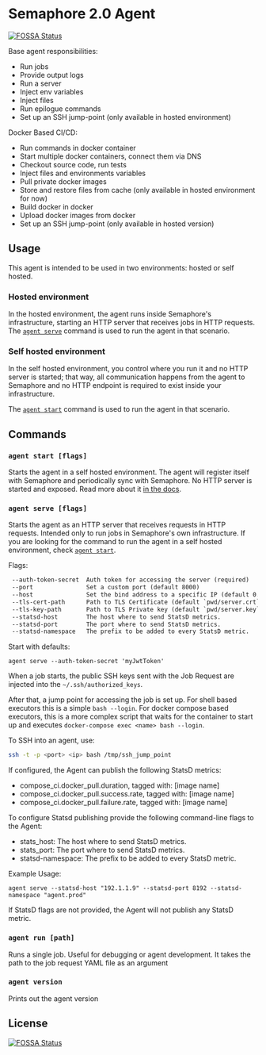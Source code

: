 # Semaphore 2.0 Agent
[![FOSSA Status](https://app.fossa.com/api/projects/git%2Bgithub.com%2FAleksandarCole%2Fagent.svg?type=shield)](https://app.fossa.com/projects/git%2Bgithub.com%2FAleksandarCole%2Fagent?ref=badge_shield)


Base agent responsibilities:

- Run jobs
- Provide output logs
- Run a server
- Inject env variables
- Inject files
- Run epilogue commands
- Set up an SSH jump-point (only available in hosted environment)

Docker Based CI/CD:

- Run commands in docker container
- Start multiple docker containers, connect them via DNS
- Checkout source code, run tests
- Inject files and environments variables
- Pull private docker images
- Store and restore files from cache (only available in hosted environment for now)
- Build docker in docker
- Upload docker images from docker
- Set up an SSH jump-point (only available in hosted version)

## Usage

This agent is intended to be used in two environments: hosted or self hosted.

### Hosted environment

In the hosted environment, the agent runs inside Semaphore's infrastructure, starting an HTTP server that receives jobs in HTTP requests. The [`agent serve`](#agent-serve-flags) command is used to run the agent in that scenario.

### Self hosted environment

In the self hosted environment, you control where you run it and no HTTP server is started; that way, all communication happens from the agent to Semaphore and no HTTP endpoint is required to exist inside your infrastructure.

The [`agent start`](#agent-start-flags) command is used to run the agent in that scenario.

## Commands

### `agent start [flags]`

Starts the agent in a self hosted environment. The agent will register itself with Semaphore and periodically sync with Semaphore. No HTTP server is started and exposed. Read more about it [in the docs](https://docs.semaphoreci.com/ci-cd-environment/self-hosted-agents-overview).

### `agent serve [flags]`

Starts the agent as an HTTP server that receives requests in HTTP requests. Intended only to run jobs in Semaphore's own infrastructure. If you are looking for the command to run the agent in a self hosted environment, check [`agent start`](#agent-start-params).

Flags:

```txt
 --auth-token-secret  Auth token for accessing the server (required)
 --port               Set a custom port (default 8000)
 --host               Set the bind address to a specific IP (default 0.0.0.0)
 --tls-cert-path      Path to TLS Certificate (default `pwd/server.crt`)
 --tls-key-path       Path to TLS Private key (default `pwd/server.key`)
 --statsd-host        The host where to send StatsD metrics.
 --statsd-port        The port where to send StatsD metrics.
 --statsd-namespace   The prefix to be added to every StatsD metric.
```

Start with defaults:

```
agent serve --auth-token-secret 'myJwtToken'
```

When a job starts, the public SSH keys sent with the Job Request are injected into the `~/.ssh/authorized_keys`.

After that, a jump point for accessing the job is set up. For shell based
executors this is a simple `bash --login`. For docker compose based executors,
this is a more complex script that waits for the container to start up and
executes `docker-compose exec <name> bash --login`.

To SSH into an agent, use:

```bash
ssh -t -p <port> <ip> bash /tmp/ssh_jump_point
```

If configured, the Agent can publish the following StatsD metrics:

- compose_ci.docker_pull.duration, tagged with: [image name]
- compose_ci.docker_pull.success.rate, tagged with: [image name]
- compose_ci.docker_pull.failure.rate, tagged with: [image name]

To configure Statsd publishing provide the following command-line flags to the Agent:
- stats_host: The host where to send StatsD metrics.
- stats_port: The port where to send StatsD metrics.
- statsd-namespace:  The prefix to be added to every StatsD metric.

Example Usage:

```
agent serve --statsd-host "192.1.1.9" --statsd-port 8192 --statsd-namespace "agent.prod"
```

If StatsD flags are not provided, the Agent will not publish any StatsD metric.

### `agent run [path]`

Runs a single job. Useful for debugging or agent development. It takes the path to the job request YAML file as an argument

### `agent version`

Prints out the agent version


## License
[![FOSSA Status](https://app.fossa.com/api/projects/git%2Bgithub.com%2FAleksandarCole%2Fagent.svg?type=large)](https://app.fossa.com/projects/git%2Bgithub.com%2FAleksandarCole%2Fagent?ref=badge_large)